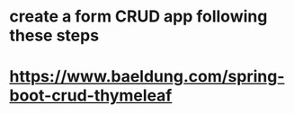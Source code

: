 # create a form CRUD app following these steps 
# https://www.baeldung.com/spring-boot-crud-thymeleaf